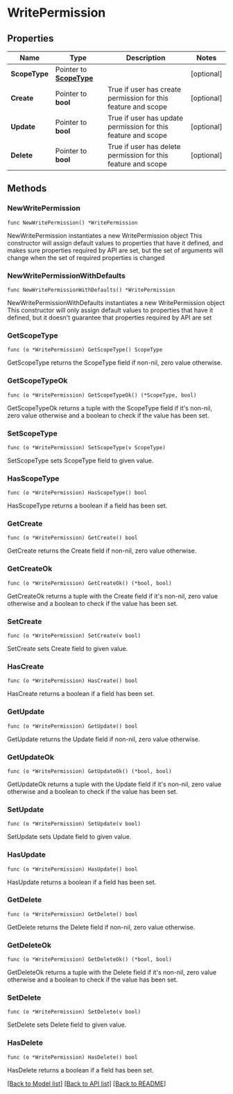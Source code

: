 # WritePermission

## Properties

Name | Type | Description | Notes
------------ | ------------- | ------------- | -------------
**ScopeType** | Pointer to [**ScopeType**](ScopeType.md) |  | [optional] 
**Create** | Pointer to **bool** | True if user has create permission for this feature and scope | [optional] 
**Update** | Pointer to **bool** | True if user has update permission for this feature and scope | [optional] 
**Delete** | Pointer to **bool** | True if user has delete permission for this feature and scope | [optional] 

## Methods

### NewWritePermission

`func NewWritePermission() *WritePermission`

NewWritePermission instantiates a new WritePermission object
This constructor will assign default values to properties that have it defined,
and makes sure properties required by API are set, but the set of arguments
will change when the set of required properties is changed

### NewWritePermissionWithDefaults

`func NewWritePermissionWithDefaults() *WritePermission`

NewWritePermissionWithDefaults instantiates a new WritePermission object
This constructor will only assign default values to properties that have it defined,
but it doesn't guarantee that properties required by API are set

### GetScopeType

`func (o *WritePermission) GetScopeType() ScopeType`

GetScopeType returns the ScopeType field if non-nil, zero value otherwise.

### GetScopeTypeOk

`func (o *WritePermission) GetScopeTypeOk() (*ScopeType, bool)`

GetScopeTypeOk returns a tuple with the ScopeType field if it's non-nil, zero value otherwise
and a boolean to check if the value has been set.

### SetScopeType

`func (o *WritePermission) SetScopeType(v ScopeType)`

SetScopeType sets ScopeType field to given value.

### HasScopeType

`func (o *WritePermission) HasScopeType() bool`

HasScopeType returns a boolean if a field has been set.

### GetCreate

`func (o *WritePermission) GetCreate() bool`

GetCreate returns the Create field if non-nil, zero value otherwise.

### GetCreateOk

`func (o *WritePermission) GetCreateOk() (*bool, bool)`

GetCreateOk returns a tuple with the Create field if it's non-nil, zero value otherwise
and a boolean to check if the value has been set.

### SetCreate

`func (o *WritePermission) SetCreate(v bool)`

SetCreate sets Create field to given value.

### HasCreate

`func (o *WritePermission) HasCreate() bool`

HasCreate returns a boolean if a field has been set.

### GetUpdate

`func (o *WritePermission) GetUpdate() bool`

GetUpdate returns the Update field if non-nil, zero value otherwise.

### GetUpdateOk

`func (o *WritePermission) GetUpdateOk() (*bool, bool)`

GetUpdateOk returns a tuple with the Update field if it's non-nil, zero value otherwise
and a boolean to check if the value has been set.

### SetUpdate

`func (o *WritePermission) SetUpdate(v bool)`

SetUpdate sets Update field to given value.

### HasUpdate

`func (o *WritePermission) HasUpdate() bool`

HasUpdate returns a boolean if a field has been set.

### GetDelete

`func (o *WritePermission) GetDelete() bool`

GetDelete returns the Delete field if non-nil, zero value otherwise.

### GetDeleteOk

`func (o *WritePermission) GetDeleteOk() (*bool, bool)`

GetDeleteOk returns a tuple with the Delete field if it's non-nil, zero value otherwise
and a boolean to check if the value has been set.

### SetDelete

`func (o *WritePermission) SetDelete(v bool)`

SetDelete sets Delete field to given value.

### HasDelete

`func (o *WritePermission) HasDelete() bool`

HasDelete returns a boolean if a field has been set.


[[Back to Model list]](../README.md#documentation-for-models) [[Back to API list]](../README.md#documentation-for-api-endpoints) [[Back to README]](../README.md)


